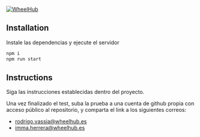 [![WheelHub](https://wheelhub.es/logo/Logotipo-Vertical-Negro-Alta.png)](https://wheelhub.es/)

## Installation

Instale las dependencias y ejecute el servidor

```sh
npm i
npm run start
```


## Instructions
Siga las instrucciones establecidas dentro del proyecto.

Una vez finalizado el test, suba la prueba a una cuenta de github propia con acceso público al repositorio, y comparta el link a los siguientes correos:
- rodrigo.vassia@wheelhub.es
- imma.herrera@wheelhub.es
